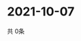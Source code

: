 # 2021-10-07
  共 0条

  <!-- BEGIN -->
  <!-- 最后更新时间Thu Oct 07 2021 14:02:38 GMT+0000 (Coordinated Universal Time) -->
  
  <!-- END -->
  
  